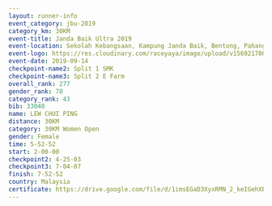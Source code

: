 ```yaml
---
layout: runner-info 
event_category: jbu-2019 
category_km: 30KM 
event-title: Janda Baik Ultra 2019  
event-location: Sekolah Kebangsaan, Kampung Janda Baik, Bentong, Pahang, Malaysia 
event-logo: https://res.cloudinary.com/raceyaya/image/upload/v1569217009/logo/janda-baik_vch1pc.jpg 
event-date: 2019-09-14 
checkpoint-name2: Split 1 SMK 
checkpoint-name3: Split 2 E Farm 
overall_rank: 277
gender_rank: 78
category_rank: 43
bib: 33040
name: LEW CHUI PING
distance: 30KM
category: 30KM Women Open
gender: Female
time: 5-52-52
start: 2-00-00
checkpoint2: 4-25-03
checkpoint3: 7-04-07
finish: 7-52-52
country: Malaysia
certificate: https://drive.google.com/file/d/1imsEGaD3XyxRMN_2_keIGehXPbyMaerH/view?usp=sharing","CERIFICATE")
---
```

